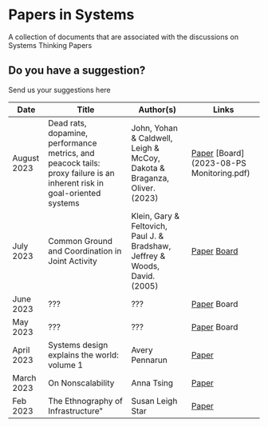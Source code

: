 # Papers in Systems

A collection of documents that are associated with the discussions on Systems Thinking Papers

## Do you have a  suggestion?

Send us your suggestions here



| Date | Title |  Author(s) | Links |
-------|-------|------------|---------
| August 2023 | Dead rats, dopamine, performance metrics, and peacock tails: proxy failure is an inherent risk in goal-oriented systems | John, Yohan & Caldwell, Leigh & McCoy, Dakota & Braganza, Oliver. (2023) | [Paper](https://www.researchgate.net/publication/371866602_Dead_rats_dopamine_performance_metrics_and_peacock_tails_proxy_failure_is_an_inherent_risk_in_goal-oriented_systems) [Board](2023-08-PS Monitoring.pdf)| 
| July 2023  | Common Ground and Coordination in Joint Activity | Klein, Gary & Feltovich, Paul J. & Bradshaw, Jeffrey & Woods, David. (2005) | [Paper](https://jeffreymbradshaw.net/publications/Common_Ground_Single.pdf)   [Board](2023-07-joint-activity.pdf) |
| June 2023  |  ??? | ??? | [Paper]()  Board |
| May 2023   |  ??? | ??? | [Paper]()  Board |
| April 2023 |  Systems design explains the world: volume 1 | Avery Pennarun | [Paper](https://apenwarr.ca/log/20201227) |  [Board](2023-04-Systems-Design-Explains.pdf)
| March 2023 |  On Nonscalability | Anna Tsing | [Paper](https://asletaiwan.org/wp-content/uploads/2021/10/On-nonscalability.pdf)
| Feb 2023 | The Ethnography of Infrastructure" | Susan Leigh Star | [Paper](https://www.semanticscholar.org/paper/The-Ethnography-of-Infrastructure-Star/5731cd74c7b594504f7acf98637417baccee7fc7)




